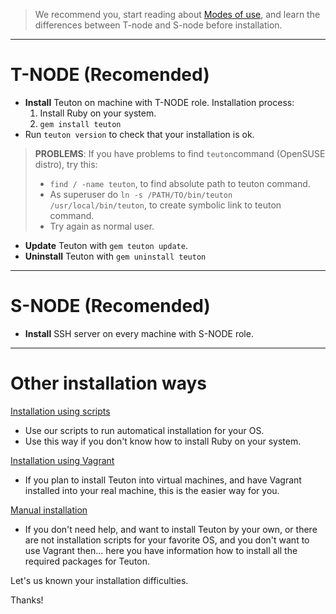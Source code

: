 
> We recommend you, start reading about [Modes of use](modes_of_use.md), and learn the differences between T-node and S-node before installation.

---
# T-NODE (Recomended)

* **Install** Teuton on machine with T-NODE role.
Installation process:
    1. Install Ruby on your system.
    2. `gem install teuton`
* Run `teuton version` to check that your installation is ok.

> **PROBLEMS**: If you have problems to find `teuton`command (OpenSUSE distro), try this:
> * `find / -name teuton`, to find absolute path to teuton command.
> * As superuser do `ln -s /PATH/TO/bin/teuton /usr/local/bin/teuton`, to create symbolic link to teuton command.
> * Try again as normal user.

* **Update** Teuton with `gem teuton update`.
* **Uninstall** Teuton with `gem uninstall teuton`

---
# S-NODE (Recomended)

* **Install** SSH server on every machine with S-NODE role.

---
# Other installation ways

[Installation using scripts](scripts_install.md)
* Use our scripts to run automatical installation for your OS.
* Use this way if you don't know how to install Ruby on your system.

[Installation using Vagrant](vagrant_install.md)
* If you plan to install Teuton into virtual machines, and have Vagrant installed into your real machine, this is the easier way for you.

[Manual installation](manual_install.md)
* If you don't need help, and want to install Teuton by your own, or there are not installation scripts for your favorite OS, and you don't want to use Vagrant then... here you have information how to install all the required packages for Teuton.

Let's us known your installation difficulties.

Thanks!
